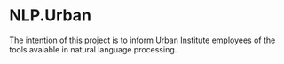 # NLP.Urban

The intention of this project is to inform Urban Institute employees of the tools avaiable in natural language processing.

